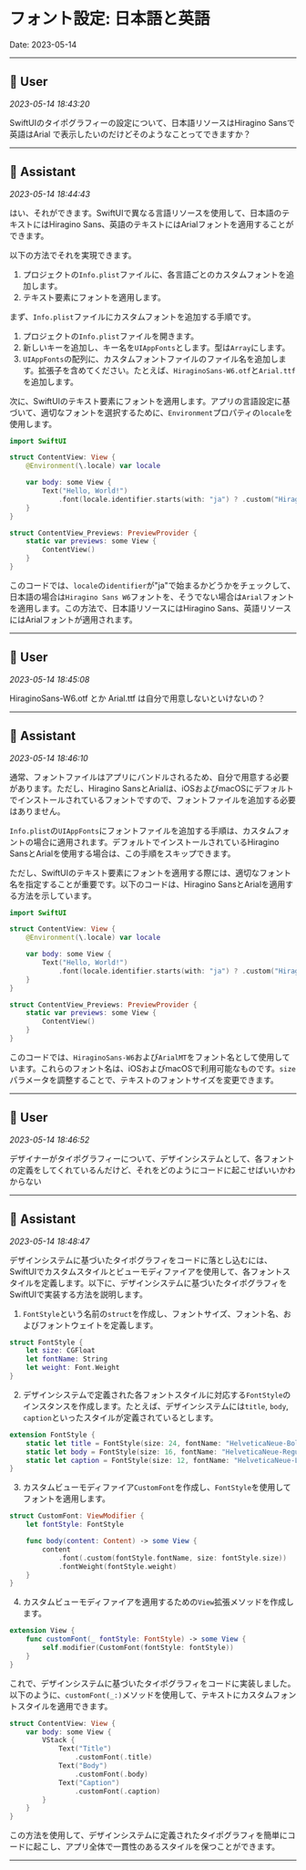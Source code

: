 # フォント設定: 日本語と英語

Date: 2023-05-14

---

## 👤 User
*2023-05-14 18:43:20*

SwiftUIのタイポグラフィーの設定について、日本語リソースはHiragino Sansで英語はArial で表示したいのだけどそのようなことってできますか？

---

## 🤖 Assistant
*2023-05-14 18:44:43*

はい、それができます。SwiftUIで異なる言語リソースを使用して、日本語のテキストにはHiragino Sans、英語のテキストにはArialフォントを適用することができます。

以下の方法でそれを実現できます。

1. プロジェクトの`Info.plist`ファイルに、各言語ごとのカスタムフォントを追加します。
2. テキスト要素にフォントを適用します。

まず、`Info.plist`ファイルにカスタムフォントを追加する手順です。

1. プロジェクトの`Info.plist`ファイルを開きます。
2. 新しいキーを追加し、キー名を`UIAppFonts`とします。型は`Array`にします。
3. `UIAppFonts`の配列に、カスタムフォントファイルのファイル名を追加します。拡張子を含めてください。たとえば、`HiraginoSans-W6.otf`と`Arial.ttf`を追加します。

次に、SwiftUIのテキスト要素にフォントを適用します。アプリの言語設定に基づいて、適切なフォントを選択するために、`Environment`プロパティの`locale`を使用します。

```swift
import SwiftUI

struct ContentView: View {
    @Environment(\.locale) var locale

    var body: some View {
        Text("Hello, World!")
            .font(locale.identifier.starts(with: "ja") ? .custom("Hiragino Sans W6", size: 20) : .custom("Arial", size: 20))
    }
}

struct ContentView_Previews: PreviewProvider {
    static var previews: some View {
        ContentView()
    }
}
```

このコードでは、`locale`の`identifier`が"ja"で始まるかどうかをチェックして、日本語の場合は`Hiragino Sans W6`フォントを、そうでない場合は`Arial`フォントを適用します。この方法で、日本語リソースにはHiragino Sans、英語リソースにはArialフォントが適用されます。

---

## 👤 User
*2023-05-14 18:45:08*

HiraginoSans-W6.otf とか Arial.ttf は自分で用意しないといけないの？

---

## 🤖 Assistant
*2023-05-14 18:46:10*

通常、フォントファイルはアプリにバンドルされるため、自分で用意する必要があります。ただし、Hiragino SansとArialは、iOSおよびmacOSにデフォルトでインストールされているフォントですので、フォントファイルを追加する必要はありません。

`Info.plist`の`UIAppFonts`にフォントファイルを追加する手順は、カスタムフォントの場合に適用されます。デフォルトでインストールされているHiragino SansとArialを使用する場合は、この手順をスキップできます。

ただし、SwiftUIのテキスト要素にフォントを適用する際には、適切なフォント名を指定することが重要です。以下のコードは、Hiragino SansとArialを適用する方法を示しています。

```swift
import SwiftUI

struct ContentView: View {
    @Environment(\.locale) var locale

    var body: some View {
        Text("Hello, World!")
            .font(locale.identifier.starts(with: "ja") ? .custom("HiraginoSans-W6", size: 20) : .custom("ArialMT", size: 20))
    }
}

struct ContentView_Previews: PreviewProvider {
    static var previews: some View {
        ContentView()
    }
}
```

このコードでは、`HiraginoSans-W6`および`ArialMT`をフォント名として使用しています。これらのフォント名は、iOSおよびmacOSで利用可能なものです。`size`パラメータを調整することで、テキストのフォントサイズを変更できます。

---

## 👤 User
*2023-05-14 18:46:52*

デザイナーがタイポグラフィーについて、デザインシステムとして、各フォントの定義をしてくれているんだけど、それをどのようにコードに起こせばいいかわからない

---

## 🤖 Assistant
*2023-05-14 18:48:47*

デザインシステムに基づいたタイポグラフィをコードに落とし込むには、SwiftUIでカスタムスタイルとビューモディファイアを使用して、各フォントスタイルを定義します。以下に、デザインシステムに基づいたタイポグラフィをSwiftUIで実装する方法を説明します。

1. `FontStyle`という名前の`struct`を作成し、フォントサイズ、フォント名、およびフォントウェイトを定義します。

```swift
struct FontStyle {
    let size: CGFloat
    let fontName: String
    let weight: Font.Weight
}
```

2. デザインシステムで定義された各フォントスタイルに対応する`FontStyle`のインスタンスを作成します。たとえば、デザインシステムには`title`, `body`, `caption`といったスタイルが定義されているとします。

```swift
extension FontStyle {
    static let title = FontStyle(size: 24, fontName: "HelveticaNeue-Bold", weight: .bold)
    static let body = FontStyle(size: 16, fontName: "HelveticaNeue-Regular", weight: .regular)
    static let caption = FontStyle(size: 12, fontName: "HelveticaNeue-Light", weight: .light)
}
```

3. カスタムビューモディファイア`CustomFont`を作成し、`FontStyle`を使用してフォントを適用します。

```swift
struct CustomFont: ViewModifier {
    let fontStyle: FontStyle

    func body(content: Content) -> some View {
        content
            .font(.custom(fontStyle.fontName, size: fontStyle.size))
            .fontWeight(fontStyle.weight)
    }
}
```

4. カスタムビューモディファイアを適用するための`View`拡張メソッドを作成します。

```swift
extension View {
    func customFont(_ fontStyle: FontStyle) -> some View {
        self.modifier(CustomFont(fontStyle: fontStyle))
    }
}
```

これで、デザインシステムに基づいたタイポグラフィをコードに実装しました。以下のように、`customFont(_:)`メソッドを使用して、テキストにカスタムフォントスタイルを適用できます。

```swift
struct ContentView: View {
    var body: some View {
        VStack {
            Text("Title")
                .customFont(.title)
            Text("Body")
                .customFont(.body)
            Text("Caption")
                .customFont(.caption)
        }
    }
}
```

この方法を使用して、デザインシステムに定義されたタイポグラフィを簡単にコードに起こし、アプリ全体で一貫性のあるスタイルを保つことができます。

---
